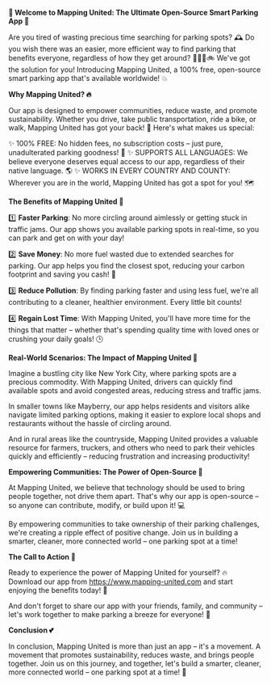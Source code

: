 **🚀 Welcome to Mapping United: The Ultimate Open-Source Smart Parking App 🚀**

Are you tired of wasting precious time searching for parking spots? 🕰️ Do you wish there was an easier, more efficient way to find parking that benefits everyone, regardless of how they get around? 🚌🏃‍♀️🚲 We've got the solution for you! Introducing Mapping United, a 100% free, open-source smart parking app that's available worldwide! 💥

**Why Mapping United? 🔥**

Our app is designed to empower communities, reduce waste, and promote sustainability. Whether you drive, take public transportation, ride a bike, or walk, Mapping United has got your back! 🙌 Here's what makes us special:

✨ 100% FREE: No hidden fees, no subscription costs – just pure, unadulterated parking goodness! 💸
✨ SUPPORTS ALL LANGUAGES: We believe everyone deserves equal access to our app, regardless of their native language. 🌎
✨ WORKS IN EVERY COUNTRY AND COUNTY: Wherever you are in the world, Mapping United has got a spot for you! 🗺️

**The Benefits of Mapping United 🤯**

1️⃣ **Faster Parking**: No more circling around aimlessly or getting stuck in traffic jams. Our app shows you available parking spots in real-time, so you can park and get on with your day!

2️⃣ **Save Money**: No more fuel wasted due to extended searches for parking. Our app helps you find the closest spot, reducing your carbon footprint and saving you cash! 💸

3️⃣ **Reduce Pollution**: By finding parking faster and using less fuel, we're all contributing to a cleaner, healthier environment. Every little bit counts!

4️⃣ **Regain Lost Time**: With Mapping United, you'll have more time for the things that matter – whether that's spending quality time with loved ones or crushing your daily goals! 🕒

**Real-World Scenarios: The Impact of Mapping United 💪**

Imagine a bustling city like New York City, where parking spots are a precious commodity. With Mapping United, drivers can quickly find available spots and avoid congested areas, reducing stress and traffic jams.

In smaller towns like Mayberry, our app helps residents and visitors alike navigate limited parking options, making it easier to explore local shops and restaurants without the hassle of circling around.

And in rural areas like the countryside, Mapping United provides a valuable resource for farmers, truckers, and others who need to park their vehicles quickly and efficiently – reducing frustration and increasing productivity!

**Empowering Communities: The Power of Open-Source 🌟**

At Mapping United, we believe that technology should be used to bring people together, not drive them apart. That's why our app is open-source – so anyone can contribute, modify, or build upon it! 💻

By empowering communities to take ownership of their parking challenges, we're creating a ripple effect of positive change. Join us in building a smarter, cleaner, more connected world – one parking spot at a time!

**The Call to Action 🎉**

Ready to experience the power of Mapping United for yourself? 🔥 Download our app from https://www.mapping-united.com and start enjoying the benefits today! 📲

And don't forget to share our app with your friends, family, and community – let's work together to make parking a breeze for everyone! 🤩

**Conclusion 💕**

In conclusion, Mapping United is more than just an app – it's a movement. A movement that promotes sustainability, reduces waste, and brings people together. Join us on this journey, and together, let's build a smarter, cleaner, more connected world – one parking spot at a time! 🌟
